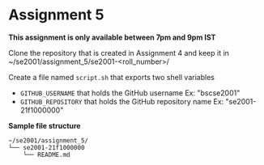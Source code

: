 # Assignment 5

**This assignment is only available between 7pm and 9pm IST**

Clone the repository that is created in Assignment 4 and keep it in ~/se2001/assignment_5/se2001-<roll_number>/

Create a file named `script.sh` that exports two shell variables

- `GITHUB_USERNAME` that holds the GitHub username Ex: "bscse2001"
- `GITHUB_REPOSITORY` that holds the GitHub repository name Ex: "se2001-21f1000000"

**Sample file structure**

```
~/se2001/assignment_5/
└── se2001-21f1000000
    └── README.md
